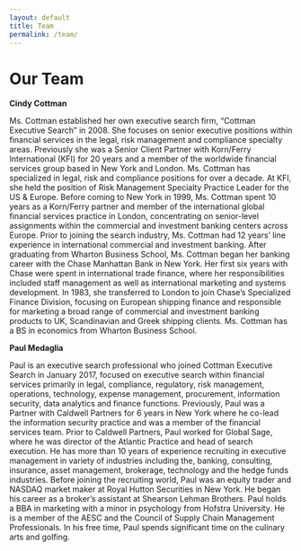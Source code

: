 ```yaml
---
layout: default
title: Team
permalink: /team/
---
```

<h1>Our Team</h1>
<div class="col-sm-6">
<p><strong>Cindy Cottman</strong></p>
<p>Ms. Cottman established her own executive search firm, “Cottman Executive Search” in 2008. She focuses on senior executive positions within financial services in the legal, risk management and compliance specialty areas. Previously she was a Senior Client Partner with Korn/Ferry International (KFI) for 20 years and a member of the worldwide financial services group based in New York and London. Ms. Cottman has specialized in legal, risk and compliance positions for over a decade. At KFI, she held the position of Risk Management Specialty Practice Leader for the US & Europe. Before coming to New York in 1999, Ms. Cottman spent 10 years as a Korn/Ferry partner and member of the international global financial services practice in London, concentrating on senior-level assignments within the commercial and investment banking centers across Europe. Prior to joining the search industry, Ms. Cottman had 12 years’ line experience in international commercial and investment banking. After graduating from Wharton Business School, Ms. Cottman began her banking career with the Chase Manhattan Bank in New York. Her first six years with Chase were spent in international trade finance, where her responsibilities included staff management as well as international marketing and systems development. In 1983, she transferred to London to join Chase’s Specialized Finance Division, focusing on European shipping finance and responsible for marketing a broad range of commercial and investment banking products to UK, Scandinavian and Greek shipping clients. Ms. Cottman has a BS in economics from Wharton Business School.</p>
</div>


<div class="col-sm-6">
<p><strong>Paul Medaglia</strong></p>
<p>Paul is an executive search professional who joined Cottman Executive Search in January 2017, focused on executive search within financial services primarily in legal, compliance, regulatory, risk management, operations, technology, expense management, procurement, information security, data analytics and finance functions. Previously, Paul was a Partner with Caldwell Partners for 6 years in New York where he co-lead the information security practice and was a member of the financial services team. Prior to Caldwell Partners, Paul worked for Global Sage, where he was director of the Atlantic Practice and head of search execution. He has more than 10 years of experience recruiting in executive management in variety of industries including the, banking, consulting, insurance, asset management, brokerage, technology and the hedge funds industries. Before joining the recruiting world, Paul was an equity trader and NASDAQ market maker at Royal Hutton Securities in New York. He began his career as a broker’s assistant at Shearson Lehman Brothers. Paul holds a BBA in marketing with a minor in psychology from Hofstra University. He is a member of the AESC and the Council of Supply Chain Management Professionals. In his free time, Paul spends significant time on the culinary arts and golfing.</p>
</div>
